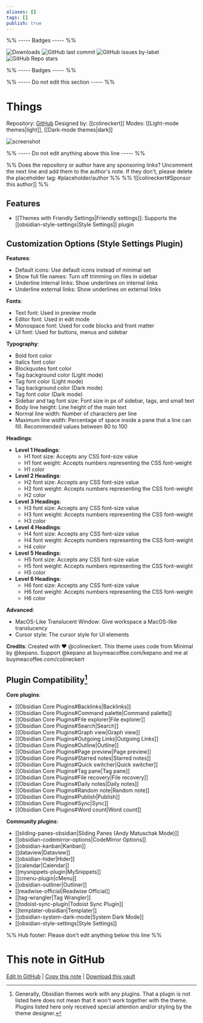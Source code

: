 ```yaml
---
aliases: []
tags: []
publish: true
---
```


%% ----- Badges ----- %%

![Downloads](https://img.shields.io/badge/downloads-145626-573E7A?style=for-the-badge&logo=)
![GitHub last commit](https://img.shields.io/github/last-commit/colineckert/obsidian-things?color=573E7A&label=last%20update&logo=github&style=for-the-badge)
![GitHub issues by-label](https://img.shields.io/github/issues/colineckert/obsidian-things/help%20wanted?color=573E7A&logo=github&style=for-the-badge)
![GitHub Repo stars](https://img.shields.io/github/stars/colineckert/obsidian-things?color=573E7A&logo=github&style=for-the-badge)

%% ----- Badges ----- %%

%% ----- Do not edit this section ----- %%

# Things

Repository: [GitHub](https://github.com/colineckert/obsidian-things)
Designed by: [[colineckert]]
Modes: [[Light-mode themes|light]], [[Dark-mode themes|dark]]

![screenshot](https://github.com/colineckert/obsidian-things/raw/main/assets/main-demo.png)

%% ----- Do not edit anything above this line ----- %%

%% Does the repository or author have any sponsoring links? Uncomment the next line and add them to the author's note. If they don't, please delete the placeholder tag: #placeholder/author %%
%% ![[colineckert#Sponsor this author]] %%

## Features

- [[Themes with Friendly Settings|Friendly settings]]: Supports the [[obsidian-style-settings|Style Settings]] plugin

## Customization Options (Style Settings Plugin)

**Features**:

- Default icons: Use default icons instead of minimal set
- Show full file names: Turn off trimming on files in sidebar
- Underline internal links: Show underlines on internal links
- Underline external links: Show underlines on external links

**Fonts**:

- Text font: Used in preview mode
- Editor font: Used in edit mode
- Monospace font: Used for code blocks and front matter
- UI font: Used for buttons, menus and sidebar

**Typography**:

- Bold font color
- Italics font color
- Blockquotes font color
- Tag background color (Light mode)
- Tag font color (Light mode)
- Tag background color (Dark mode)
- Tag font color (Dark mode)
- Sidebar and tag font size: Font size in px of sidebar, tags, and small text
- Body line height: Line height of the main text
- Normal line width: Number of characters per line
- Maximum line width: Percentage of space inside a pane that a line can fill. Recommended values between 80 to 100

**Headings**:

- **Level 1 Headings**:
  - H1 font size: Accepts any CSS font-size value
  - H1 font weight: Accepts numbers representing the CSS font-weight
  - H1 color
- **Level 2 Headings**:
  - H2 font size: Accepts any CSS font-size value
  - H2 font weight: Accepts numbers representing the CSS font-weight
  - H2 color
- **Level 3 Headings**:
  - H3 font size: Accepts any CSS font-size value
  - H3 font weight: Accepts numbers representing the CSS font-weight
  - H3 color
- **Level 4 Headings**:
  - H4 font size: Accepts any CSS font-size value
  - H4 font weight: Accepts numbers representing the CSS font-weight
  - H4 color
- **Level 5 Headings**:
  - H5 font size: Accepts any CSS font-size value
  - H5 font weight: Accepts numbers representing the CSS font-weight
  - H5 color
- **Level 6 Headings**:
  - H6 font size: Accepts any CSS font-size value
  - H6 font weight: Accepts numbers representing the CSS font-weight
  - H6 color

**Advanced**:

- MacOS-Like Translucent Window: Give workspace a MacOS-like translucency
- Cursor style: The cursor style for UI elements

**Credits**: Created with ❤︎ @colineckert. This theme uses code from Minimal by @kepano. Support @kepano at buymeacoffee.com/kepano and me at buymeacoffee.com/colineckert

## Plugin Compatibility[^1]

**Core plugins**:

- [[Obsidian Core Plugins#Backlinks|Backlinks]]
- [[Obsidian Core Plugins#Command palette|Command palette]]
- [[Obsidian Core Plugins#File explorer|File explorer]]
- [[Obsidian Core Plugins#Search|Search]]
- [[Obsidian Core Plugins#Graph view|Graph view]]
- [[Obsidian Core Plugins#Outgoing Links|Outgoing Links]]
- [[Obsidian Core Plugins#Outline|Outline]]
- [[Obsidian Core Plugins#Page preview|Page preview]]
- [[Obsidian Core Plugins#Starred notes|Starred notes]]
- [[Obsidian Core Plugins#Quick switcher|Quick switcher]]
- [[Obsidian Core Plugins#Tag pane|Tag pane]]
- [[Obsidian Core Plugins#File recovery|File recovery]]
- [[Obsidian Core Plugins#Daily notes|Daily notes]]
- [[Obsidian Core Plugins#Random note|Random note]]
- [[Obsidian Core Plugins#Publish|Publish]]
- [[Obsidian Core Plugins#Sync|Sync]]
- [[Obsidian Core Plugins#Word count|Word count]]

**Community plugins**:

- [[sliding-panes-obsidian|Sliding Panes (Andy Matuschak Mode)]]
- [[obsidian-codemirror-options|CodeMirror Options]]
- [[obsidian-kanban|Kanban]]
- [[dataview|Dataview]]
- [[obsidian-hider|Hider]]
- [[calendar|Calendar]]
- [[mysnippets-plugin|MySnippets]]
- [[cmenu-plugin|cMenu]]
- [[obsidian-outliner|Outliner]]
- [[readwise-official|Readwise Official]]
- [[tag-wrangler|Tag Wrangler]]
- [[todoist-sync-plugin|Todoist Sync Plugin]]
- [[templater-obsidian|Templater]]
- [[obsidian-system-dark-mode|System Dark Mode]]
- [[obsidian-style-settings|Style Settings]]

[^1]: Generally, Obsidian themes work with any plugins. That a plugin is not listed here does not mean that it won't work together with the theme. Plugins listed here only received special attention and/or styling by the theme designer.

%% Hub footer: Please don't edit anything below this line %%

# This note in GitHub

<span class="git-footer">[Edit In GitHub](https://github.dev/obsidian-community/obsidian-hub/blob/main/02%20-%20Community%20Expansions/02.05%20All%20Community%20Expansions/Themes/Things.md "git-hub-edit-note") | [Copy this note](https://raw.githubusercontent.com/obsidian-community/obsidian-hub/main/02%20-%20Community%20Expansions/02.05%20All%20Community%20Expansions/Themes/Things.md "git-hub-copy-note") | [Download this vault](https://github.com/obsidian-community/obsidian-hub/archive/refs/heads/main.zip "git-hub-download-vault") </span>
